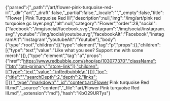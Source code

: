 {"parsed":{"_path":"/art/flower-pink-turquoise-red-iii","_dir":"art","_draft":false,"_partial":false,"_locale":"","_empty":false,"title":"Flower | Pink Turquoise Red III","description":null,"img":"/img/art/pink red turquoise gc layer.png","alt":null,"category":"Flower","order":28,"social":{"facebook":"/img/social/facebook.svg","instagram":"/img/social/instagram.svg","youtube":"/img/social/youtube.svg","facebookAlt":"Facebook","instagramAlt":"Instagram","youtubeAlt":"Youtube"},"body":{"type":"root","children":[{"type":"element","tag":"p","props":{},"children":[{"type":"text","value":"Like what you see? Support me with some merch"}]},{"type":"element","tag":"a","props":{"href":"https://www.redbubble.com/shop/ap/103077370","className":["btn","btn-primary","store-link"]},"children":[{"type":"text","value":"\nRedbubble\n"}]}],"toc":{"title":"","searchDepth":2,"depth":2,"links":[]}},"_type":"markdown","_id":"content:art:Flower Pink turquoise Red III.md","_source":"content","_file":"art/Flower Pink turquoise Red III.md","_extension":"md"},"hash":"KbO29URTys"}